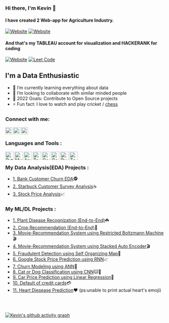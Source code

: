 ### Hi there, I'm Kevin 👋

#### I have created 2 Web-app for Agriculture Industry.
[![Website](https://img.shields.io/website?logo=crop&label=croppredictor.com&style=for-the-badge&url=https%3A%2F%2Fcodestackr.com)](https://crop-predictor.herokuapp.com)
[![Website](https://img.shields.io/website?color=006400&logo=crop&label=plant-doctor.com&style=for-the-badge&url=https%3A%2F%2Fcodestackr.com)](https://plant-disease-doctor.herokuapp.com)
<br>
#### And that's my TABLEAU account for visualization and HACKERANK for coding 
[![Website](https://img.shields.io/website?color=FF8C00&logo=tableau&label=tableau&style=for-the-badge&url=https%3A%2F%2Fcodestackr.com)](https://public.tableau.com/profile/kevin.vaghela#!/)
[![Leet Code](https://img.shields.io/website?color=4169E1&logo=hackerrank&label=hackerrank&style=for-the-badge&url=https%3A%2F%2Fhackerrank.com%2Fkevin_vaghela%2F)](https://www.hackerrank.com/kevinvaghela8899)

## I'm a Data Enthusiastic

- 🌱 I’m currently learning everything about data
- 👯 I’m looking to collaborate with similar minded people
- 🥅 2022 Goals: Contribute to Open Source projects
- ⚡ Fun fact: I love to watch and play cricket / [chess](https://www.chess.com/member/kevin_waghela)


### Connect with me:

[<img align="left" alt="kevinvaghela | Kaggle" width="22px" src="https://cdn.jsdelivr.net/npm/simple-icons@3.13.0/icons/kaggle.svg" />](https://www.kaggle.com/kevinwaghela)
[<img align="left" alt="kevinvaghela | LinkedIn" width="22px" src="https://cdn.jsdelivr.net/npm/simple-icons@v3/icons/linkedin.svg" />](https://www.linkedin.com/in/kevinvaghela)
[<img align="left" alt="kevinvaghela | Instagram" width="22px" src="https://cdn.jsdelivr.net/npm/simple-icons@v3/icons/instagram.svg" />](https://www.instagram.com/kevin_waghela)
<!-- [<img align="left" alt="kevinvaghela" width="22px" src="https://raw.githubusercontent.com/iconic/open-iconic/master/svg/globe.svg" />](https://crop-predictor.herokuapp.com) -->

<br />

### Languages and Tools :

[<img align="left" alt="Python" width="26px" src="https://img.icons8.com/dusk/64/000000/python.png" />](https://www.python.org/)
[<img align="left" alt="MySQL" width="26px" src="https://img.icons8.com/fluent/48/000000/mysql-logo.png" />](https://www.mysql.com/)
[<img align="left" alt="Anaconda Nevagator" width="26px" src="https://img.icons8.com/dusk/64/000000/anaconda.png" />](https://docs.anaconda.com/anaconda/navigator/)
[<img align="left" alt="Tableau" width="26px" src="https://img.icons8.com/color/50/000000/tableau-software.png" />](https://public.tableau.com/profile/kevin.vaghela#!/)
[<img align="left" alt="Google sheet" width="26px" src="https://img.icons8.com/doodle/64/000000/google-sheets.png" />](https://www.google.com/sheets/about/)
[<img align="left" alt="Google cloud" width="26px" src="https://img.icons8.com/fluent/48/000000/google-cloud.png" />](https://cloud.google.com/)
[<img align="left" alt="Pycharm" width="26px" src="https://img.icons8.com/color/48/000000/pycharm.png" />](https://www.jetbrains.com/pycharm/)
[<img align="left" alt="Tensorflow" width="26px" src="https://img.icons8.com/color/48/000000/tensorflow.png" />](https://www.tensorflow.org/api_docs)

<br />


### My Data Analysis(EDA) Projects : 
- [1. Bank Customer Churn EDA](https://github.com/kevinvaghela/Data_Analysis/tree/main/customer_churn_EDA)🕵️
- [2. Starbuck Customer Survey Analysis](https://github.com/kevinvaghela/Data_Analysis/tree/main/customer_churn_EDA)☕
- [3. Stock Price Analysis](https://github.com/kevinvaghela/Data_Analysis/tree/main/Stock%20Price%20Analysis)📈

### My ML/DL Projects :

- [1. Plant Disease Recognization (End-to-End)](https://github.com/kevinvaghela/plant_disease_detection)☘️
- [2. Crop Recommendation (End-to-End)](https://github.com/kevinvaghela/crop-predictor)🌱
- [3. Movie-Recommendation System using Restricted Boltzmann Machine](https://github.com/kevinvaghela/Dl-projects/tree/main/Recommendation%20System/Boltzmann%20Machine)🎬
- [4. Movie-Recommendation System using Stacked Auto Encoder](https://github.com/kevinvaghela/Dl-projects/tree/main/Recommendation%20System/Stacked%20Auto%20Encoder)🎬
- [5. Fraudulent Detection using Self Organizing Map](https://github.com/kevinvaghela/Dl-projects/tree/main/self%20organizing%20map%20(SOM)/Fraudulent%20detection)🧐
- [6. Google Stock Price Prediction using RNN](https://github.com/kevinvaghela/Dl-projects/tree/main/rnn/Google%20Stock%20Price%20Prediction)📈
- [7. Churn Modeling using ANN](https://github.com/kevinvaghela/Dl-projects/tree/main/ann/churn%20modeling)🏦
- [8. Cat or Dog Classification using CNN](https://github.com/kevinvaghela/Dl-projects/tree/main/cnn/Cat%20or%20Dog%20Claasification)🐱🐶
- [9. Car Price Prediction using Linear Regression](https://github.com/kevinvaghela/Basic_Machine_Learning/blob/master/car%20price%20prediction(linear%20regression).ipynb)🚙
- [10. Default of credit cards](https://github.com/kevinvaghela/ml-projects/tree/main/default%20of%20credit%20cards)💳
- [11. Heart Diesease Prediction](https://github.com/kevinvaghela/ml-projects/tree/main/heart%20disease)♥️ (ps:unable to print actual heart's emoji)

<br />


[website]: https://crop-predictor.herokuapp.com
[leetcode]: https://leetcode.com/kevin_vaghela
[tableau]: https://public.tableau.com/profile/kevin.vaghela#!/

<br />

[![Kevin's github activity graph](https://activity-graph.herokuapp.com/graph?username=kevinvaghela&bg_color=000000&color=708090&line=24292e&point=24292e&area=true&hide_border=true)](https://github.com/ashutosh00710/github-readme-activity-graph)
